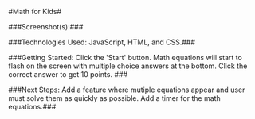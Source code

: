 #Math for Kids#

###Screenshot(s):###



###Technologies Used: JavaScript, HTML, and CSS.###

###Getting Started: Click the 'Start' button. Math equations will start to flash on the screen with multiple choice answers at the bottom. Click the correct answer to get 10 points. ###

###Next Steps: Add a feature where mutiple equations appear and user must solve them as quickly as possible. Add a timer for the math equations.###
